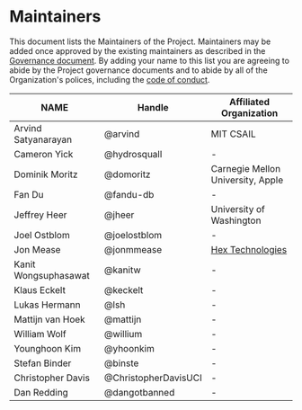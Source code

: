 # Maintainers

This document lists the Maintainers of the Project. Maintainers may be added once approved by the existing maintainers as described in the [Governance document](GOVERNANCE.md). By adding your name to this list you are agreeing to abide by the Project governance documents and to abide by all of the Organization's polices, including the [code of conduct](CODE_OF_CONDUCT.md).

| **NAME** | **Handle** | **Affiliated Organization** |
| --- | --- | --- |
| Arvind Satyanarayan | @arvind | MIT CSAIL |
| Cameron Yick | @hydrosquall | - |
| Dominik Moritz | @domoritz | Carnegie Mellon University, Apple |
| Fan Du | @fandu-db | - |
| Jeffrey Heer | @jheer | University of Washington |
| Joel Ostblom | @joelostblom  | - |
| Jon Mease | @jonmmease | [Hex Technologies](https://hex.tech/) |
| Kanit Wongsuphasawat | @kanitw | - |
| Klaus Eckelt | @keckelt | - |
| Lukas Hermann | @lsh | - |
| Mattijn van Hoek | @mattijn | - |
| William Wolf | @willium | - |
| Younghoon Kim | @yhoonkim | - |
| Stefan Binder | @binste | - |
| Christopher Davis | @ChristopherDavisUCI | - |
| Dan Redding | @dangotbanned | - |
